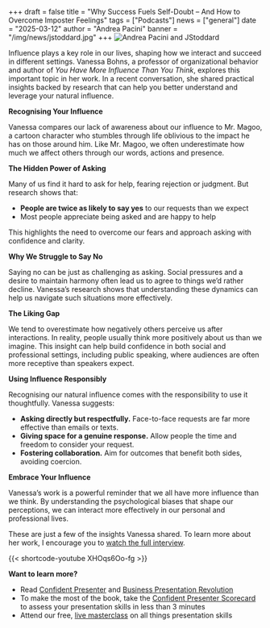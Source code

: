 +++
draft = false
title = "Why Success Fuels Self-Doubt – And How to Overcome Imposter Feelings"
tags = ["Podcasts"]
news = ["general"]
date = "2025-03-12"
author = "Andrea Pacini"
banner = "/img/news/jstoddard.jpg"
+++
![Andrea Pacini and JStoddard](/img/news/jstoddard.jpg "AP and JS")

Influence plays a key role in our lives, shaping how we interact and succeed in different settings. Vanessa Bohns, a professor of organizational behavior and author of *You Have More Influence Than You Think*, explores this important topic in her work. In a recent conversation, she shared practical insights backed by research that can help you better understand and leverage your natural influence.

**Recognising Your Influence**

Vanessa compares our lack of awareness about our influence to Mr. Magoo, a cartoon character who stumbles through life oblivious to the impact he has on those around him. Like Mr. Magoo, we often underestimate how much we affect others through our words, actions and presence.

**The Hidden Power of Asking**

Many of us find it hard to ask for help, fearing rejection or judgment. But research shows that:

* **People are twice as likely to say yes** to our requests than we expect
* Most people appreciate being asked and are happy to help

This highlights the need to overcome our fears and approach asking with confidence and clarity.

**Why We Struggle to Say No**

Saying no can be just as challenging as asking. Social pressures and a desire to maintain harmony often lead us to agree to things we’d rather decline. Vanessa’s research shows that understanding these dynamics can help us navigate such situations more effectively.

**The Liking Gap**

We tend to overestimate how negatively others perceive us after interactions. In reality, people usually think more positively about us than we imagine. This insight can help build confidence in both social and professional settings, including public speaking, where audiences are often more receptive than speakers expect.

**Using Influence Responsibly**

Recognising our natural influence comes with the responsibility to use it thoughtfully. Vanessa suggests:

* **Asking directly but respectfully.** Face-to-face requests are far more effective than emails or texts.
* **Giving space for a genuine response.** Allow people the time and freedom to consider your request.
* **Fostering collaboration.** Aim for outcomes that benefit both sides, avoiding coercion.

**Embrace Your Influence**

Vanessa’s work is a powerful reminder that we all have more influence than we think. By understanding the psychological biases that shape our perceptions, we can interact more effectively in our personal and professional lives.

These are just a few of the insights Vanessa shared. To learn more about her work, I encourage you to [watch the full interview](https://youtu.be/XHOqs6Oo-fg). 

{{< shortcode-youtube XHOqs6Oo-fg >}}

**Want to learn more?** 

* Read [Confident Presenter](<>) and [Business Presentation Revolution ](<>)
* To make the most of the book, take the [Confident Presenter Scorecard](<>) to assess your presentation skills in less than 3 minutes
* Attend our free, [live masterclass](<>) on all things presentation skills

